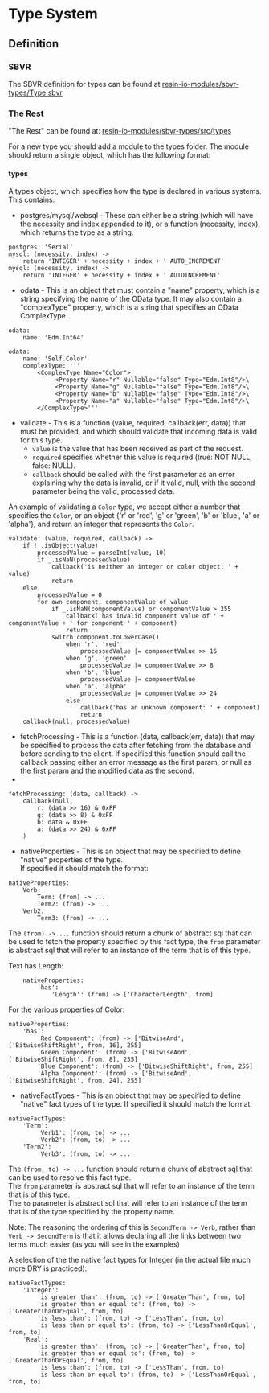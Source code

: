 # Type System

## Definition

### SBVR
The SBVR definition for types can be found at [resin-io-modules/sbvr-types/Type.sbvr](https://github.com/resin-io-modules/sbvr-types/blob/master/Type.sbvr)

### The Rest
"The Rest" can be found at: [resin-io-modules/sbvr-types/src/types](https://github.com/resin-io-modules/sbvr-types/tree/master/src/types)

For a new type you should add a module to the types folder. The module should return a single object, which has the following format:

#### types
A types object, which specifies how the type is declared in various systems. This contains:

* postgres/mysql/websql - These can either be a string (which will have the necessity and index appended to it), or a function (necessity, index), which returns the type as a string.

```coffee-script
postgres: 'Serial'
mysql: (necessity, index) ->
	return 'INTEGER' + necessity + index + ' AUTO_INCREMENT'
mysql: (necessity, index) ->
	return 'INTEGER' + necessity + index + ' AUTOINCREMENT'
```
* odata - This is an object that must contain a "name" property, which is a string specifying the name of the OData type. It may also contain a "complexType" property, which is a string that specifies an OData ComplexType

```coffee-script
odata:
	name: 'Edm.Int64'
```
```coffee-script
odata:
	name: 'Self.Color'
	complexType: '''
		<ComplexType Name="Color">
			 <Property Name="r" Nullable="false" Type="Edm.Int8"/>\
			 <Property Name="g" Nullable="false" Type="Edm.Int8"/>\
			 <Property Name="b" Nullable="false" Type="Edm.Int8"/>\
			 <Property Name="a" Nullable="false" Type="Edm.Int8"/>\
		</ComplexType>'''
```

* validate - This is a function (value, required, callback(err, data)) that must be provided, and which should validate that incoming data is valid for this type.
	* `value` is the value that has been received as part of the request.
	*  `required` specifies whether this value is required (true: NOT NULL, false: NULL).  
	*  `callback` should be called with the first parameter as an error explaining why the data is invalid, or if it valid, null, with the second parameter being the valid, processed data.

An example of validating a `Color` type, we accept either a number that specifies the `Color`, or an object {'r' or 'red', 'g' or 'green', 'b' or 'blue', 'a' or 'alpha'}, and return an integer that represents the `Color`.

```coffee-script
validate: (value, required, callback) ->
	if !_.isObject(value)
		processedValue = parseInt(value, 10)
		if _.isNaN(processedValue)
			callback('is neither an integer or color object: ' + value)
			return
	else
		processedValue = 0
		for own component, componentValue of value
			if _.isNaN(componentValue) or componentValue > 255
				callback('has invalid component value of ' + componentValue + ' for component ' + component)
				return
			switch component.toLowerCase()
				when 'r', 'red'
					processedValue |= componentValue >> 16
				when 'g', 'green'
					processedValue |= componentValue >> 8
				when 'b', 'blue'
					processedValue |= componentValue
				when 'a', 'alpha'
					processedValue |= componentValue >> 24
				else
					callback('has an unknown component: ' + component)
					return
	callback(null, processedValue)
```

* fetchProcessing - This is a function (data, callback(err, data)) that may be specified to process the data after fetching from the database and before sending to the client. If specified this function should call the callback passing either an error message as the first param, or null as the first param and the modified data as the second.
* 
```coffee-script
fetchProcessing: (data, callback) ->
	callback(null,
		r: (data >> 16) & 0xFF
		g: (data >> 8) & 0xFF
		b: data & 0xFF
		a: (data >> 24) & 0xFF
	)
```

* nativeProperties - This is an object that may be specified to define "native" properties of the type.  
If specified it should match the format:

```coffee-script
nativeProperties:
	Verb:
		Term: (from) -> ...
		Term2: (from) -> ...
	Verb2:
		Term3: (from) -> ...
```

The `(from) -> ...` function should return a chunk of abstract sql that can be used to fetch the property specified by this fact type, the `from` parameter is abstract sql that will refer to an instance of the term that is of this type.

Text has Length:

```coffee-script
	nativeProperties:
		'has':
			'Length': (from) -> ['CharacterLength', from]
```

For the various properties of Color:

```coffee-script
nativeProperties:
	'has':
		'Red Component': (from) -> ['BitwiseAnd', ['BitwiseShiftRight', from, 16], 255]
		'Green Component': (from) -> ['BitwiseAnd', ['BitwiseShiftRight', from, 8], 255]
		'Blue Component': (from) -> ['BitwiseShiftRight', from, 255]
		'Alpha Component': (from) -> ['BitwiseAnd', ['BitwiseShiftRight', from, 24], 255]
```

* nativeFactTypes - This is an object that may be specified to define "native" fact types of the type. If specified it should match the format:

```coffee-script
nativeFactTypes:
	'Term':
		'Verb1': (from, to) -> ...
		'Verb2': (from, to) -> ...
	'Term2':
		'Verb3': (from, to) -> ...
```

The `(from, to) -> ...` function should return a chunk of abstract sql that can be used to resolve this fact type.  
The `from` parameter is abstract sql that will refer to an instance of the term that is of this type.  
The `to`  parameter is abstract sql that will refer to an instance of the term that is of the type specified by the property name.  

Note: The reasoning the ordering of this is `SecondTerm -> Verb`, rather than `Verb -> SecondTerm` is that it allows declaring all the links between two terms much easier (as you will see in the examples)

A selection of the the native fact types for Integer (in the actual file much more DRY is practiced):

```coffee-script
nativeFactTypes:
	'Integer':
		'is greater than': (from, to) -> ['GreaterThan', from, to]
		'is greater than or equal to': (from, to) -> ['GreaterThanOrEqual', from, to]
		'is less than': (from, to) -> ['LessThan', from, to]
		'is less than or equal to': (from, to) -> ['LessThanOrEqual', from, to]
	'Real':
		'is greater than': (from, to) -> ['GreaterThan', from, to]
		'is greater than or equal to': (from, to) -> ['GreaterThanOrEqual', from, to]
		'is less than': (from, to) -> ['LessThan', from, to]
		'is less than or equal to': (from, to) -> ['LessThanOrEqual', from, to]
```
